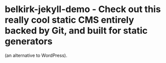 # belkirk-jekyll-demo - Check out this really cool static CMS entirely backed by Git, and built for static generators 
(an alternative to WordPress). 
